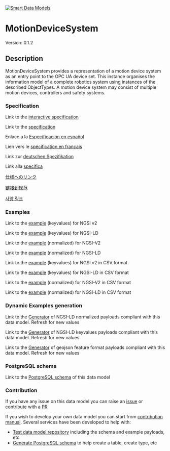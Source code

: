 [![Smart Data Models](https://smartdatamodels.org/wp-content/uploads/2022/01/SmartDataModels_logo.png "Logo")](https://smartdatamodels.org)
# MotionDeviceSystem
Version: 0.1.2

## Description 

MotionDeviceSystem provides a representation of a motion device system as an entry point to the OPC UA device set. This instance organises the information model of a complete robotics system using instances of the described ObjectTypes. A motion device system may consist of multiple motion devices, controllers and safety systems.
### Specification

Link to the [interactive specification](https://swagger.lab.fiware.org/?url=https://smart-data-models.github.io/dataModel.OPCUA/MotionDeviceSystem/swagger.yaml)

Link to the [specification](https://github.com/smart-data-models/dataModel.OPCUA/blob/master/MotionDeviceSystem/doc/spec.md)

Enlace a la [Especificación en español](https://github.com/smart-data-models/dataModel.OPCUA/blob/master/MotionDeviceSystem/doc/spec_ES.md)

Lien vers le [spécification en français](https://github.com/smart-data-models/dataModel.OPCUA/blob/master/MotionDeviceSystem/doc/spec_FR.md)

Link zur [deutschen Spezifikation](https://github.com/smart-data-models/dataModel.OPCUA/blob/master/MotionDeviceSystem/doc/spec_DE.md)

Link alla [specifica](https://github.com/smart-data-models/dataModel.OPCUA/blob/master/MotionDeviceSystem/doc/spec_IT.md)

[仕様へのリンク](https://github.com/smart-data-models/dataModel.OPCUA/blob/master/MotionDeviceSystem/doc/spec_JA.md)

[链接到规范](https://github.com/smart-data-models/dataModel.OPCUA/blob/master/MotionDeviceSystem/doc/spec_ZH.md)

[사양 링크](https://github.com/smart-data-models/dataModel.OPCUA/blob/master/MotionDeviceSystem/doc/spec_KO.md)
### Examples

Link to the [example](https://smart-data-models.github.io/dataModel.OPCUA/MotionDeviceSystem/examples/example.json) (keyvalues) for NGSI v2

Link to the [example](https://smart-data-models.github.io/dataModel.OPCUA/MotionDeviceSystem/examples/example.jsonld) (keyvalues) for NGSI-LD

Link to the [example](https://smart-data-models.github.io/dataModel.OPCUA/MotionDeviceSystem/examples/example-normalized.json) (normalized) for NGSI-V2

Link to the [example](https://smart-data-models.github.io/dataModel.OPCUA/MotionDeviceSystem/examples/example-normalized.jsonld) (normalized) for NGSI-LD

Link to the [example](https://github.com/smart-data-models/dataModel.OPCUA/blob/master/MotionDeviceSystem/examples/example.json.csv) (keyvalues) for NGSI v2 in CSV format

Link to the [example](https://github.com/smart-data-models/dataModel.OPCUA/blob/master/MotionDeviceSystem/examples/example.jsonld.csv) (keyvalues) for NGSI-LD in CSV format

Link to the [example](https://github.com/smart-data-models/dataModel.OPCUA/blob/master/MotionDeviceSystem/examples/example-normalized.json.csv) (normalized) for NGSI-V2 in CSV format

Link to the [example](https://github.com/smart-data-models/dataModel.OPCUA/blob/master/MotionDeviceSystem/examples/example-normalized.jsonld.csv) (normalized) for NGSI-LD in CSV format
### Dynamic Examples generation

Link to the [Generator](https://smartdatamodels.org/extra/ngsi-ld_generator.php?schemaUrl=https://raw.githubusercontent.com/smart-data-models/dataModel.OPCUA/master/MotionDeviceSystem/schema.json&email=info@smartdatamodels.org) of NGSI-LD normalized payloads compliant with this data model. Refresh for new values

Link to the [Generator](https://smartdatamodels.org/extra/ngsi-ld_generator_keyvalues.php?schemaUrl=https://raw.githubusercontent.com/smart-data-models/dataModel.OPCUA/master/MotionDeviceSystem/schema.json&email=info@smartdatamodels.org) of NGSI-LD keyvalues payloads compliant with this data model. Refresh for new values

Link to the [Generator](https://smartdatamodels.org/extra/geojson_features_generator.php?schemaUrl=https://raw.githubusercontent.com/smart-data-models/dataModel.OPCUA/master/MotionDeviceSystem/schema.json&email=info@smartdatamodels.org) of geojson feature format payloads compliant with this data model. Refresh for new values
### PostgreSQL schema

Link to the [PostgreSQL schema](https://github.com/smart-data-models/dataModel.OPCUA/blob/master/MotionDeviceSystem/schema.sql) of this data model
### Contribution

 If you have any issue on this data model you can raise an [issue](https://github.com/smart-data-models/dataModel.OPCUA/issues)  or contribute with a [PR](https://github.com/smart-data-models/dataModel.OPCUA/pulls)

 If you wish to develop your own data model you can start from [contribution manual](https://bit.ly/contribution_manual). Several services have been developed to help with: 
 - [Test data model repository](https://smartdatamodels.org/index.php/data-models-contribution-api/) including the schema and example payloads, etc
 - [Generate PostgreSQL schema](https://smartdatamodels.org/index.php/sql-service/) to help create a table, create type, etc